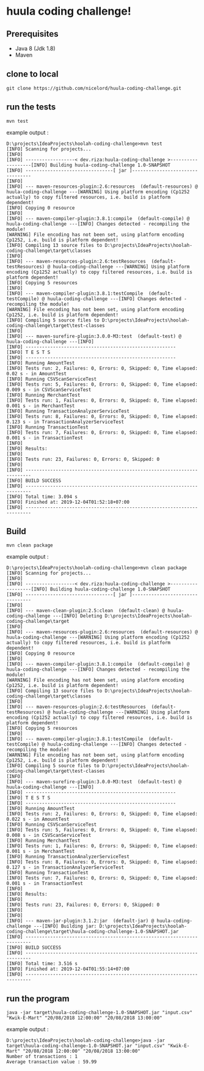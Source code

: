# huula coding challenge!


## Prerequisites

- Java 8 (Jdk 1.8) 
- Maven

## clone to local

    git clone https://github.com/nicelord/huula-coding-challenge.git

## run the tests

    mvn test

example output :

    D:\projects\IdeaProjects\hoolah-coding-challenge>mvn test  
    [INFO] Scanning for projects...  
    [INFO]  
    [INFO] ------------------< dev.riza:huula-coding-challenge >-------------------[INFO] Building huula-coding-challenge 1.0-SNAPSHOT  
    [INFO] --------------------------------[ jar ]---------------------------------  
    [INFO]  
    [INFO] --- maven-resources-plugin:2.6:resources  (default-resources) @ huula-coding-challenge ---[WARNING] Using platform encoding (Cp1252 actually) to copy filtered resources, i.e. build is platform dependent!  
    [INFO] Copying 0 resource  
    [INFO]  
    [INFO] --- maven-compiler-plugin:3.8.1:compile  (default-compile) @ huula-coding-challenge ---[INFO] Changes detected - recompiling the module!  
    [WARNING] File encoding has not been set, using platform encoding Cp1252, i.e. build is platform dependent!  
    [INFO] Compiling 13 source files to D:\projects\IdeaProjects\hoolah-coding-challenge\target\classes  
    [INFO]  
    [INFO] --- maven-resources-plugin:2.6:testResources  (default-testResources) @ huula-coding-challenge ---[WARNING] Using platform encoding (Cp1252 actually) to copy filtered resources, i.e. build is platform dependent!  
    [INFO] Copying 5 resources  
    [INFO]  
    [INFO] --- maven-compiler-plugin:3.8.1:testCompile  (default-testCompile) @ huula-coding-challenge ---[INFO] Changes detected - recompiling the module!  
    [WARNING] File encoding has not been set, using platform encoding Cp1252, i.e. build is platform dependent!  
    [INFO] Compiling 5 source files to D:\projects\IdeaProjects\hoolah-coding-challenge\target\test-classes  
    [INFO]  
    [INFO] --- maven-surefire-plugin:3.0.0-M3:test  (default-test) @ huula-coding-challenge ---[INFO]  
    [INFO] -------------------------------------------------------  
    [INFO] T E S T S  
    [INFO] -------------------------------------------------------  
    [INFO] Running AmountTest  
    [INFO] Tests run: 2, Failures: 0, Errors: 0, Skipped: 0, Time elapsed: 0.02 s - in AmountTest  
    [INFO] Running CSVScanServiceTest  
    [INFO] Tests run: 5, Failures: 0, Errors: 0, Skipped: 0, Time elapsed: 0.009 s - in CSVScanServiceTest  
    [INFO] Running MerchantTest  
    [INFO] Tests run: 1, Failures: 0, Errors: 0, Skipped: 0, Time elapsed: 0.001 s - in MerchantTest  
    [INFO] Running TransactionAnalyzerServiceTest  
    [INFO] Tests run: 8, Failures: 0, Errors: 0, Skipped: 0, Time elapsed: 0.123 s - in TransactionAnalyzerServiceTest  
    [INFO] Running TransactionTest  
    [INFO] Tests run: 7, Failures: 0, Errors: 0, Skipped: 0, Time elapsed: 0.001 s - in TransactionTest  
    [INFO]  
    [INFO] Results:  
    [INFO]  
    [INFO] Tests run: 23, Failures: 0, Errors: 0, Skipped: 0  
    [INFO]  
    [INFO] ------------------------------------------------------------------------  
    [INFO] BUILD SUCCESS  
    [INFO] ------------------------------------------------------------------------  
    [INFO] Total time: 3.094 s  
    [INFO] Finished at: 2019-12-04T01:52:18+07:00  
    [INFO] ------------------------------------------------------------------------ 

## Build

    mvn clean package
example output : 

    D:\projects\IdeaProjects\hoolah-coding-challenge>mvn clean package  
    [INFO] Scanning for projects...  
    [INFO]  
    [INFO] ------------------< dev.riza:huula-coding-challenge >-------------------[INFO] Building huula-coding-challenge 1.0-SNAPSHOT  
    [INFO] --------------------------------[ jar ]---------------------------------  
    [INFO]  
    [INFO] --- maven-clean-plugin:2.5:clean  (default-clean) @ huula-coding-challenge ---[INFO] Deleting D:\projects\IdeaProjects\hoolah-coding-challenge\target  
    [INFO]  
    [INFO] --- maven-resources-plugin:2.6:resources  (default-resources) @ huula-coding-challenge ---[WARNING] Using platform encoding (Cp1252 actually) to copy filtered resources, i.e. build is platform dependent!  
    [INFO] Copying 0 resource  
    [INFO]  
    [INFO] --- maven-compiler-plugin:3.8.1:compile  (default-compile) @ huula-coding-challenge ---[INFO] Changes detected - recompiling the module!  
    [WARNING] File encoding has not been set, using platform encoding Cp1252, i.e. build is platform dependent!  
    [INFO] Compiling 13 source files to D:\projects\IdeaProjects\hoolah-coding-challenge\target\classes  
    [INFO]  
    [INFO] --- maven-resources-plugin:2.6:testResources  (default-testResources) @ huula-coding-challenge ---[WARNING] Using platform encoding (Cp1252 actually) to copy filtered resources, i.e. build is platform dependent!  
    [INFO] Copying 5 resources  
    [INFO]  
    [INFO] --- maven-compiler-plugin:3.8.1:testCompile  (default-testCompile) @ huula-coding-challenge ---[INFO] Changes detected - recompiling the module!  
    [WARNING] File encoding has not been set, using platform encoding Cp1252, i.e. build is platform dependent!  
    [INFO] Compiling 5 source files to D:\projects\IdeaProjects\hoolah-coding-challenge\target\test-classes  
    [INFO]  
    [INFO] --- maven-surefire-plugin:3.0.0-M3:test  (default-test) @ huula-coding-challenge ---[INFO]  
    [INFO] -------------------------------------------------------  
    [INFO] T E S T S  
    [INFO] -------------------------------------------------------  
    [INFO] Running AmountTest  
    [INFO] Tests run: 2, Failures: 0, Errors: 0, Skipped: 0, Time elapsed: 0.022 s - in AmountTest  
    [INFO] Running CSVScanServiceTest  
    [INFO] Tests run: 5, Failures: 0, Errors: 0, Skipped: 0, Time elapsed: 0.008 s - in CSVScanServiceTest  
    [INFO] Running MerchantTest  
    [INFO] Tests run: 1, Failures: 0, Errors: 0, Skipped: 0, Time elapsed: 0.001 s - in MerchantTest  
    [INFO] Running TransactionAnalyzerServiceTest  
    [INFO] Tests run: 8, Failures: 0, Errors: 0, Skipped: 0, Time elapsed: 0.127 s - in TransactionAnalyzerServiceTest  
    [INFO] Running TransactionTest  
    [INFO] Tests run: 7, Failures: 0, Errors: 0, Skipped: 0, Time elapsed: 0.001 s - in TransactionTest  
    [INFO]  
    [INFO] Results:  
    [INFO]  
    [INFO] Tests run: 23, Failures: 0, Errors: 0, Skipped: 0  
    [INFO]  
    [INFO]  
    [INFO] --- maven-jar-plugin:3.1.2:jar  (default-jar) @ huula-coding-challenge ---[INFO] Building jar: D:\projects\IdeaProjects\hoolah-coding-challenge\target\huula-coding-challenge-1.0-SNAPSHOT.jar  
    [INFO] ------------------------------------------------------------------------  
    [INFO] BUILD SUCCESS  
    [INFO] ------------------------------------------------------------------------  
    [INFO] Total time: 3.516 s  
    [INFO] Finished at: 2019-12-04T01:55:14+07:00  
    [INFO] ------------------------------------------------------------------------



## run the program

    java -jar target\huula-coding-challenge-1.0-SNAPSHOT.jar "input.csv" "Kwik-E-Mart" "20/08/2018 12:00:00" "20/08/2018 13:00:00"

example output :

    D:\projects\IdeaProjects\hoolah-coding-challenge>java -jar target\huula-coding-challenge-1.0-SNAPSHOT.jar "input.csv" "Kwik-E-Mart" "20/08/2018 12:00:00" "20/08/2018 13:00:00"  
    Number of transactions : 1  
    Average transaction value : 59.99
